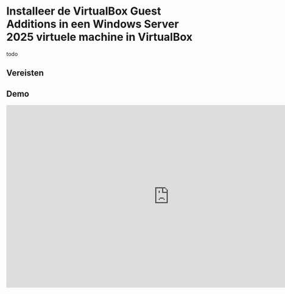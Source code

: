 # Installeer de VirtualBox Guest Additions in een Windows Server 2025 virtuele machine in VirtualBox
todo

## Vereisten


## Demo
<iframe width="854" height="480" src="https://www.youtube.com/embed/5LoAB7_Yc-o?autoplay=0&loop=0&mute=0" title="YouTube video player" frameborder="0" allow="accelerometer; autoplay; clipboard-write; encrypted-media; gyroscope; picture-in-picture; web-share" referrerpolicy="strict-origin-when-cross-origin" allowfullscreen></iframe>
